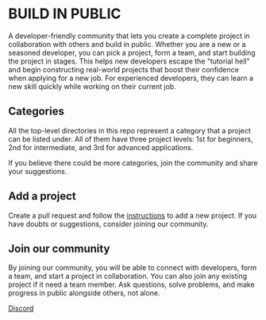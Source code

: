 # BUILD IN PUBLIC

A developer-friendly community that lets you create a complete project in collaboration with others and build in public. Whether you are a new or a seasoned developer, you can pick a project, form a team, and start building the project in stages. This helps new developers escape the "tutorial hell" and begin constructing real-world projects that boost their confidence when applying for a new job. For experienced developers, they can learn a new skill quickly while working on their current job.

## Categories

All the top-level directories in this repo represent a category that a project can be listed under. All of them have three project levels: 1st for beginners, 2nd for intermediate, and 3rd for advanced applications.

If you believe there could be more categories, join the community and share your suggestions.

## Add a project

Create a pull request and follow the [instructions](/guideline-to-add-project.md) to add a new project. If you have doubts or suggestions, consider joining our community.

## Join our community

By joining our community, you will be able to connect with developers, form a team, and start a project in collaboration. You can also join any existing project if it need a team member. Ask questions, solve problems, and make progress in public alongside others, not alone.

[Discord](https://discord.gg/dpM5dgeQaR)
